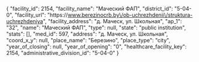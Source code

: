 {
    "facility_id": 2154,
    "facility_name": "Маческий ФАП",
    "district_id": "5-04-0",
    "facility_url": "https:\/\/www.berezinocrb.by\/ob-uchrezhdenii\/struktura-uchrezhdeniya",
    "facility_address": "д. Маческ, ул. Школьная",
    "ap_1": "32",
    "name": "Маческий ФАП",
    "type": null,
    "state": "public institution",
    "stats": [],
    "med_id": 597,
    "address": "д. Маческ, ул. Школьная",
    "coord_x_y": null,
    "place_name": "Березино",
    "place_type": "city",
    "year_of_closing": null,
    "year_of_opening": "0",
    "healthcare_facility_key": 2154,
    "administrative_division_id": "5-04-0"
}